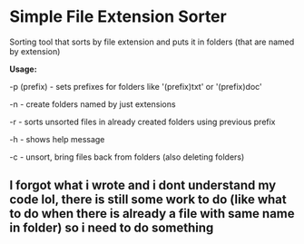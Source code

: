 # Simple File Extension Sorter
<p>Sorting tool that sorts by file extension and puts it in folders (that are named by extension)</p>
<b>Usage:</b>
<p>-p (prefix) - sets prefixes for folders like '(prefix)txt' or '(prefix)doc'</p>
<p>-n - create folders named by just extensions</p>
<p>-r - sorts unsorted files in already created folders using previous prefix</p>
<p>-h - shows help message</p>
<p>-c - unsort, bring files back from folders (also deleting folders)</p>

## I forgot what i wrote and i dont understand my code lol, there is still some work to do (like what to do when there is already a file with same name in folder) so i need to do something
